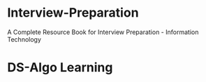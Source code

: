 # Interview-Preparation
A Complete Resource Book for Interview Preparation - Information Technology

# DS-Algo Learning


